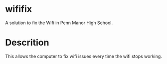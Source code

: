 # wififix
A solution to fix the Wifi in Penn Manor High School.

# Descrition
This allows the computer to fix wifi issues every time the wifi stops working.
